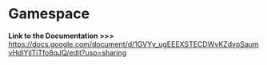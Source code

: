 # Gamespace

**Link to the Documentation >>>**
https://docs.google.com/document/d/1GVYy_ugEEEXSTECDWvKZdvpSaumvHdlYjlTiTfo8qJQ/edit?usp=sharing
